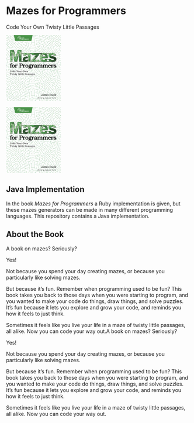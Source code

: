 # Mazes for Programmers
Code Your Own Twisty Little Passages

<a href="https://pragprog.com/titles/jbmaze/mazes-for-programmers/"><img  width=150  src="https://github.com/verhagen/mazes-for-programmers/blob/master/src/documentation/image/book-mazes-for-programmers.jpeg" /></a>

<a href="https://pragprog.com/titles/jbmaze/mazes-for-programmers/"><img  width=150  src="src/documentation/image/book-mazes-for-programmers.jpeg" /></a>


## Java Implementation

In the book *Mazes for Programmers* a Ruby implementation is given, but these mazes generators can be made in many different programming languages. This repository contains a Java implementation.


## About the Book

A book on mazes? Seriously?

Yes!

Not because you spend your day creating mazes, or because you particularly like solving mazes.

But because it’s fun. Remember when programming used to be fun? This book takes you back to those days when you were starting to program, and you wanted to make your code do things, draw things, and solve puzzles. It’s fun because it lets you explore and grow your code, and reminds you how it feels to just think.

Sometimes it feels like you live your life in a maze of twisty little passages, all alike. Now you can code your way out.A book on mazes? Seriously?

Yes!

Not because you spend your day creating mazes, or because you particularly like solving mazes.

But because it’s fun. Remember when programming used to be fun? This book takes you back to those days when you were starting to program, and you wanted to make your code do things, draw things, and solve puzzles. It’s fun because it lets you explore and grow your code, and reminds you how it feels to just think.

Sometimes it feels like you live your life in a maze of twisty little passages, all alike. Now you can code your way out.
